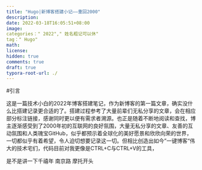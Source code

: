 ```yaml
---
title: "Hugo|新博客搭建小记——重回2000"
description: 
date: 2022-03-18T16:05:51+08:00
image: 
categories：" 2022"," 姓名粗记可以休"
tag：" Hugo"
math: 
license: 
hidden: true
comments: true
draft: true
typora-root-url: ./
---
```


#引言

这是一篇技术小白的2022年博客搭建笔记，作为新博客的第一篇文章，确实没什么比搭建记录更合适的了。搭建过程参考了大量前辈们无私分享的文章，会在相应部分标注链接，感谢同时更以便有需求者溯源。也正是随着不断地阅读和查找，博主逐渐感受到了2000年初的互联网的良好氛围，大量无私分享的文章、友善的互动氛围和人类瑰宝GitHub，似乎都预示着全球化的美好愿景和欣欣向荣的世界，一切都似乎有着希望，令人迫切想要记录这一切。但相比创造出如今”一键博客“伟大的技术宅们，代码目前对我更像是CTRL+C与CTRL+V的工具，

是不是讲一下千禧年 南京路 摩托开头

